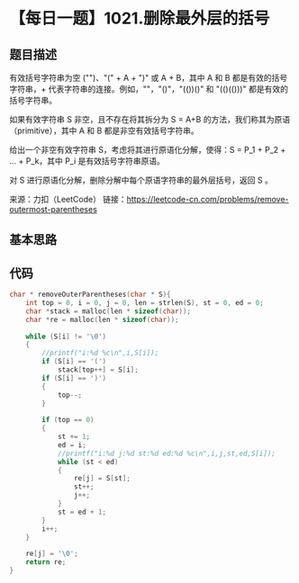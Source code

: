 # 【每日一题】1021.删除最外层的括号

## 题目描述

有效括号字符串为空 ("")、"(" + A + ")" 或 A + B，其中 A 和 B 都是有效的括号字符串，+ 代表字符串的连接。例如，""，"()"，"(())()" 和 "(()(()))" 都是有效的括号字符串。

如果有效字符串 S 非空，且不存在将其拆分为 S = A+B 的方法，我们称其为原语（primitive），其中 A 和 B 都是非空有效括号字符串。

给出一个非空有效字符串 S，考虑将其进行原语化分解，使得：S = P_1 + P_2 + ... + P_k，其中 P_i 是有效括号字符串原语。

对 S 进行原语化分解，删除分解中每个原语字符串的最外层括号，返回 S 。

来源：力扣（LeetCode）
链接：https://leetcode-cn.com/problems/remove-outermost-parentheses

## 基本思路

## 代码

```c
char * removeOuterParentheses(char * S){
    int top = 0, i = 0, j = 0, len = strlen(S), st = 0, ed = 0;
    char *stack = malloc(len * sizeof(char));
    char *re = malloc(len * sizeof(char));
    
    while (S[i] != '\0')
    {
        //printf("i:%d %c\n",i,S[i]);
        if (S[i] == '(')
            stack[top++] = S[i];
        if (S[i] == ')')
        {
            top--;
        }
        
        if (top == 0)
        {
            st += 1;
            ed = i;
            //printf("i:%d j:%d st:%d ed:%d %c\n",i,j,st,ed,S[i]);
            while (st < ed)
            {
                re[j] = S[st];
                st++;
                j++;
            }           
            st = ed + 1;
        }
        i++;
    }
    
    re[j] = '\0';
    return re;
}
```